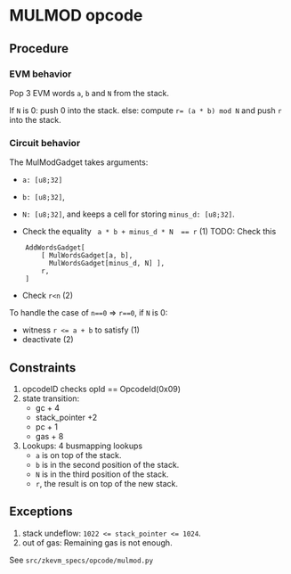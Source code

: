 # MULMOD opcode

## Procedure

### EVM behavior


Pop 3 EVM words `a`, `b` and `N` from the stack.

If `N` is 0:
	push 0 into the stack.
else:
	compute `r= (a * b) mod N` and push `r` into the stack.


### Circuit behavior

The MulModGadget takes arguments:
 - `a: [u8;32]`
 - `b: [u8;32]`,
 - `N: [u8;32]`,
and keeps a cell for storing `minus_d: [u8;32]`.

- Check the equality ` a * b + minus_d * N  == r` (1)
TODO: Check this
```
	AddWordsGadget[
		[ MulWordsGadget[a, b],
		  MulWordsGadget[minus_d, N] ],
		r,
	]
```

- Check `r<n` (2)

To handle the case of `n==0` => `r==0`, if `N` is 0:

- witness `r <= a + b` to satisfy (1)
- deactivate (2)


## Constraints

1. opcodeID checks
   opId == OpcodeId(0x09)
2. state transition:
   - gc + 4
   - stack_pointer +2
   - pc + 1
   - gas + 8
3. Lookups: 4 busmapping lookups
   - `a` is on top of the stack.
   - `b` is in the second position of the stack.
   - `N` is in the third position of the stack.
   - `r`, the result is on top of the new stack.


## Exceptions

1. stack undeflow: `1022 <= stack_pointer <= 1024`.
2. out of gas: Remaining gas is not enough.

See `src/zkevm_specs/opcode/mulmod.py`
